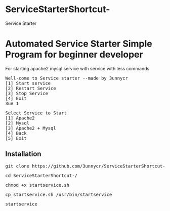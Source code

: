 # ServiceStarterShortcut-
Service Starter

<h1>Automated Service Starter Simple Program for beginner developer</h1>
<p> For starting apache2 mysql service with service with less commands</p>
<pre>
Well-come to Service starter --made by 3unnycr
[1] Start service
[2] Restart Service
[3] Stop Service
[4] Exit
3u# 1
</pre>
<pre>
Select Service to Start
[1] Apache2
[2] Mysql
[3] Apache2 + Mysql
[4] Back
[5] Exit
</pre>
<h2>Installation</h2>
<pre>
git clone https://github.com/3unnycr/ServiceStarterShortcut-.git
</pre>
<pre>
cd ServiceStarterShortcut-/
</pre>
<pre>
chmod +x startservice.sh
</pre>
<pre>
cp startservice.sh /usr/bin/startservice
</pre>
<pre>
startservice
</pre>
